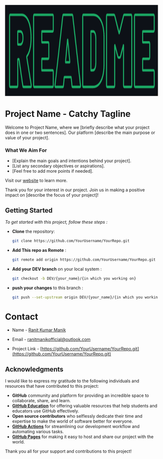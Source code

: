 <!-- Logo and Center Alignment -->
<div align="center">
  <a href="https://your-website-url.com">
    <img src="logo.png" alt="Logo" height="300">
  </a>
</div>

<!-- Title -->
# Project Name - Catchy Tagline

<!-- Introduction -->
Welcome to Project Name, where we [briefly describe what your project does in one or two sentences]. Our platform [describe the main purpose or value of your project].

### What We Aim For

- [Explain the main goals and intentions behind your project].
- [List any secondary objectives or aspirations].
- [Feel free to add more points if needed].

Visit our [website](https:/your-website-url.com) to learn more.

Thank you for your interest in our project. Join us in making a positive impact on [describe the focus of your project]!

<!-- [![Product Name Screen Shot][product-screenshot]](https://github.com/YourUsername/YourRepo.git) -->
## Getting Started

_To get started with this project, follow these steps :_
<br>

- **Clone** the repository:

   ```bash
   git clone https://github.com/YourUsername/YourRepo.git

- **Add This repo as Remote**  :

   ```bash
   git remote add origin https://github.com/YourUsername/YourRepo.git

- **Add your DEV branch** on your local system :

   ```bash
   git checkout -b DEV/{your_name}/{in which you working on}

- **push your changes** to this branch :

   ```bash
   git push --set-upstream origin DEV/{your_name}/{in which you working on}

# Contact

- Name - <a href="https://github.com/YourUsername/YourRepo.git">Ranit Kumar Manik</a>

- Email - ranitmanikofficial@outlook.com

- Project Link - [https://github.com/YourUsername/YourRepo.git](https://github.com/YourUsername/YourRepo.git)

<!-- ACKNOWLEDGMENTS -->

<!-- Acknowledgments Section -->
## Acknowledgments

I would like to express my gratitude to the following individuals and resources that have contributed to this project:

- **GitHub** community and platform for providing an incredible space to collaborate, share, and learn.
- **[GitHub Education](https://education.github.com/)** for offering valuable resources that help students and educators use GitHub effectively.
- **Open source contributors** who selflessly dedicate their time and expertise to make the world of software better for everyone.
- **[GitHub Actions](https://github.com/features/actions)** for streamlining our development workflow and automating various tasks.
- **[GitHub Pages](https://pages.github.com/)** for making it easy to host and share our project with the world.

Thank you all for your support and contributions to this project!

[product-screenshot]: image.png
